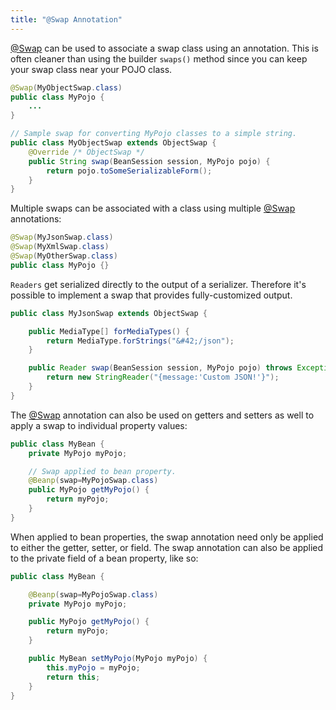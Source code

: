 ```yaml
---
title: "@Swap Annotation"
---
```


[@Swap]({{API_DOCS}}/org/apache/juneau/annotation/Swap.html) can be used to associate a swap class using an annotation.
This is often cleaner than using the builder `swaps()` method since you can keep your swap class near your POJO class.

```java
@Swap(MyObjectSwap.class)
public class MyPojo {
    ...
}

// Sample swap for converting MyPojo classes to a simple string.
public class MyObjectSwap extends ObjectSwap {
    @Override /* ObjectSwap */
    public String swap(BeanSession session, MyPojo pojo) {
        return pojo.toSomeSerializableForm();
    }
}
```

Multiple swaps can be associated with a class using multiple [@Swap]({{API_DOCS}}/org/apache/juneau/annotation/Swap.html) annotations:

```java
@Swap(MyJsonSwap.class)
@Swap(MyXmlSwap.class)
@Swap(MyOtherSwap.class)
public class MyPojo {}
```

`Readers` get serialized directly to the output of a serializer.
Therefore it's possible to implement a swap that provides fully-customized output.

```java
public class MyJsonSwap extends ObjectSwap {

    public MediaType[] forMediaTypes() {
        return MediaType.forStrings("&#42;/json");
    }

    public Reader swap(BeanSession session, MyPojo pojo) throws Exception {
        return new StringReader("{message:'Custom JSON!'}");
    }
}
```

The [@Swap]({{API_DOCS}}/org/apache/juneau/annotation/Swap.html) annotation can also be used on getters and setters as well to apply a swap to individual property values:

```java
public class MyBean {
    private MyPojo myPojo;

    // Swap applied to bean property.
    @Beanp(swap=MyPojoSwap.class)
    public MyPojo getMyPojo() {
        return myPojo;
    }
}
```

When applied to bean properties, the swap annotation need only be applied to either the getter, setter, or field.
The swap annotation can also be applied to the private field of a bean property, like so:

```java
public class MyBean {

    @Beanp(swap=MyPojoSwap.class)
    private MyPojo myPojo;

    public MyPojo getMyPojo() {
        return myPojo;
    }

    public MyBean setMyPojo(MyPojo myPojo) {
        this.myPojo = myPojo;
        return this;
    }
}
```